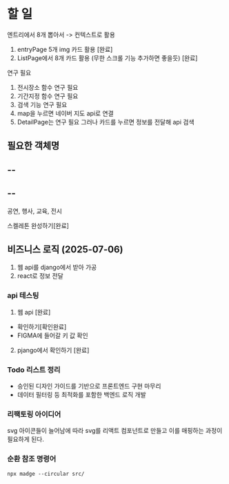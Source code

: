 # 할 일

엔트리에서 8개 뽑아서 -> 컨텍스트로 활용

1. entryPage 5개 img 카드 활용 [완료]
2. ListPage에서 8개 카드 활용 (무한 스크롤 기능 추가하면 좋을듯) [완료]

연구 필요

1. 전시장소 함수 연구 필요
2. 기간지정 함수 연구 필요
3. 검색 기능 연구 필요
4. map을 누르면 네이버 지도 api로 연결
5. DetailPage는 연구 필요 그러나 카드를 누르면 정보를 전달해 api 검색

## 필요한 객체명

## <ImgCard>

## --

## --

<Category>
공연, 행사, 교육, 전시

<DetailPage>

스켈레톤 완성하기[완료]

## 비즈니스 로직 (2025-07-06)

1. 웹 api를 django에서 받아 가공
2. react로 정보 전달

### api 테스팅

1. 웹 api [완료]

- 확인하기[확인완료]
- FIGMA에 들어갈 키 값 확인

2. pjango에서 확인하기 [완료]

### Todo 리스트 정리

- 승인된 디자인 가이드를 기반으로 프론트엔드 구현 마무리
- 데이터 필터링 등 최적화를 포함한 백엔드 로직 개발

### 리팩토링 아이디어

svg 아이콘들이 늘어남에 따라 svg를 리액트 컴포넌트로 만들고 이를 매핑하는 과정이 필요하게 된다.

### 순환 참조 명령어

```
npx madge --circular src/
```

